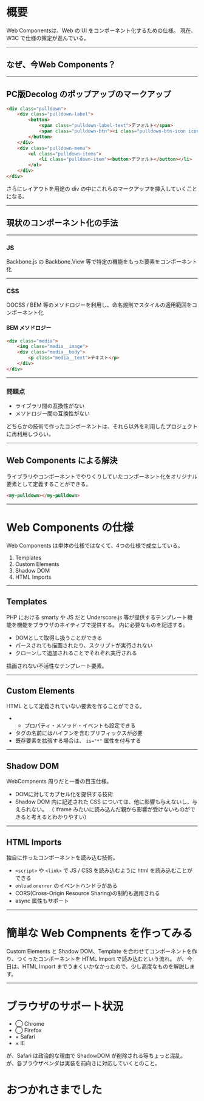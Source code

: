 

# 概要 #

Web Componentsは、Web の UI をコンポーネント化するための仕様。
現在、W3C で仕様の策定が進んでいる。

---

## なぜ、今Web Components？

---

## PC版Decolog のポップアップのマークアップ ##

```html
<div class="pulldown">
    <div class="pulldown-label">
        <button>
            <span class="pulldown-label-text">デフォルト</span>
            <span class="pulldown-btn"><i class="pulldown-btn-icon icon icon-triangle"></i></span>
        </button>
    </div>
    <div class="pulldown-menu">
        <ul class="pulldown-items">
            <li class="pulldown-item"><button>デフォルト</button></li>
        </ul>
    </div>
</div>
```
さらにレイアウトを用途の div の中にこれらのマークアップを挿入していくことになる。

---


## 現状のコンポーネント化の手法 ##

---

### JS ###

Backbone.js の Backbone.View 等で特定の機能をもった要素をコンポーネント化

---

### CSS ###

OOCSS / BEM 等のメソドロジーを利用し、命名規則でスタイルの適用範囲をコンポーネント化

#### BEM メソドロジー

```html
<div class="media">
    <img class="media__image">
    <div class="media__body">
        <p class="media__text">テキスト</p>
    </div>
</div>
```

---

### 問題点 ###

- ライブラリ間の互換性がない
- メソドロジー間の互換性がない

どちらかの技術で作ったコンポーネントは、それら以外を利用したプロジェクトに再利用しづらい。

---

## Web Components による解決 ##

ライブラリやコンポーネントでやりくりしていたコンポーネント化をオリジナル要素として定義することができる。

```html
<my-pulldown></my-pulldown>

```

---


# Web Components の仕様 #

Web Components は単体の仕様ではなくて、4つの仕様で成立している。

1. Templates
1. Custom Elements
1. Shadow DOM
1. HTML Imports

--- 


## Templates ##

PHP における smarty や JS だと Underscore.js 等が提供するテンプレート機能を機能をブラウザのネイティブで提供する。
<templete> 内に必要なものを記述する。

- DOMとして取得し扱うことができる
- パースされても描画されたり、スクリプトが実行されない
- クローンして追加されることでそれぞれ実行される

描画されない不活性なテンプレート要素。

---

## Custom Elements ##

HTML として定義されていない要素を作ることができる。

- - プロパティ・メソッド・イベントも設定できる
- タグの名前にはハイフンを含むプリフィックスが必要
- 既存要素を拡張する場合は、 `is="*"` 属性を付与する

---

## Shadow DOM ##

WebCompnents 周りだと一番の目玉仕様。

- DOMに対してカプセル化を提供する技術
- Shadow DOM 内に記述された CSS については、他に影響も与えないし、与えられない。
（ iframe みたいに読み込んだ親から影響が受けないものができると考えるとわかりやすい）

---

## HTML Imports ##

独自に作ったコンポーネントを読み込む技術。

- `<script>` や `<link>` で JS / CSS を読み込むように html を読み込むことができる
- `onload` `onerror` のイベントハンドラがある
- CORS(Cross-Origin Resource Sharing)の制約も適用される
- async 属性もサポート

---


# 簡単な Web Compnents を作ってみる #

Custom Elements と Shadow DOM、Template を合わせてコンポーネントを作り、つくったコンポーネントを HTML Import で読み込むという流れ。
が、今日は、HTML Import までうまくいかなかったので、少し高度なものを解説します。

---

# ブラウザのサポート状況 #

- ◯ Chrome
- ◯ Firefox
- × Safari
- × IE

が、Safari は政治的な理由で ShadowDOM が削除される等ちょっと混乱。
が、各ブラウザベンダは実装を前向きに対応していくとのこと。


# おつかれさまでした

